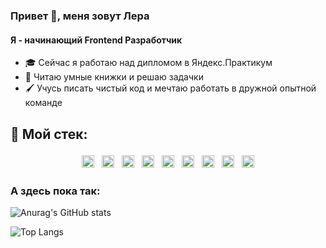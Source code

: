 ### Привет 👋, меня зовут Лера 
#### Я - начинающий Frontend Разработчик

- 🎓 Сейчас я работаю над дипломом в Яндекс.Практикум
- 📖 Читаю умные книжки и решаю задачки
- 🖌 Учусь писать чистый код и мечтаю работать в дружной опытной команде

## 🧰 Мой стек:
<p align=center>
<img src="https://camo.githubusercontent.com/982803cf428cb92cba498357d31f402ea379bc550f2293db476ff4d022673232/68747470733a2f2f696d672e736869656c64732e696f2f62616467652f2d435353332d3135373242363f7374796c653d706c6173746963266c6f676f3d63737333" alt="CSS" height="20" style="vertical-align:top; margin:4px">
<img src="https://camo.githubusercontent.com/973ef79f4480abda619de36ae96f335e9f4167d330d827b14a86b31587762deb/68747470733a2f2f696d672e736869656c64732e696f2f62616467652f2d48544d4c352d4533344632363f7374796c653d706c6173746963266c6f676f3d68746d6c35266c6f676f436f6c6f723d7768697465" alt="html" height="20" style="vertical-align:top; margin:4px">
<img src="https://camo.githubusercontent.com/b85dffbd82a08945f5f2833e3a5e958ec894d31cd58ccc6192efe16957c5a5f2/68747470733a2f2f696d672e736869656c64732e696f2f62616467652f2d4a6176615363726970742d626c61636b3f7374796c653d706c6173746963266c6f676f3d6a617661736372697074" alt="Javascript" height="20" style="vertical-align:top; margin:4px">
<img src="https://camo.githubusercontent.com/7eefb664821bf5871fb790882456ecb2dfa8872e6e2657af8bcdf3c3b3edf63b/68747470733a2f2f696d672e736869656c64732e696f2f62616467652f2d52656163742d3362326535613f7374796c653d706c6173746963266c6f676f3d7265616374" alt="React" height="20" style="vertical-align:top; margin:4px">
<img src="https://camo.githubusercontent.com/f85ba0ef32872d7ef2e73ef1a8b5f192c469d4afe466760d6b48c38c3fb4481c/68747470733a2f2f696d672e736869656c64732e696f2f62616467652f2d4e6f64652e4a532d626c61636b3f7374796c653d706c6173746963266c6f676f3d4e6f64652e6a73" alt="NodeJS" height="20" style="vertical-align:top; margin:4px">
  <img src="https://camo.githubusercontent.com/60d0aa71ba0f3df8f4e0365124106d9751a66fa083761c7056a403f256a4e586/68747470733a2f2f696d672e736869656c64732e696f2f62616467652f2d457870726573732e4a532d6337623139383f7374796c653d706c6173746963266c6f676f3d457870726573732e4a53" alt="ExpressJS" height="20" style="vertical-align:top; margin:4px">
<img src="https://camo.githubusercontent.com/e0e3a1eaa2f3ecd8b9b28da7a9a5618479e2e702f4194b7a5bced87b6ba95b27/68747470733a2f2f696d672e736869656c64732e696f2f62616467652f2d4d6f6e676f44422d626c61636b3f7374796c653d706c6173746963266c6f676f3d6d6f6e676f6462" alt=MongoDB" height="20" style="vertical-align:top; margin:4px">
<img src="https://camo.githubusercontent.com/ef8e66167a75bde2cd8212d194ee612fd443bb831c5257591c081df4e9d8759e/68747470733a2f2f696d672e736869656c64732e696f2f62616467652f2d4769742d626c61636b3f7374796c653d706c6173746963266c6f676f3d676974" alt="Git" height="20" style="vertical-align:top; margin:4px">
<img src="https://camo.githubusercontent.com/90a2f2eef5a9a6b15801e0b5b3c63f0a05ff51272a2a65ba3a0e337e89f9cb4d/68747470733a2f2f696d672e736869656c64732e696f2f62616467652f2d4769744875622d3138313731373f7374796c653d706c6173746963266c6f676f3d676974687562" alt="GitHub" height="20" style="vertical-align:top; margin:4px">
</p>


### А здесь пока так:

![Anurag's GitHub stats](https://github-readme-stats.vercel.app/api?username=Valeria-rgb&show_icons=true&theme=calm)

![Top Langs](https://github-readme-stats.vercel.app/api/top-langs/?username=Valeria-rgb&show_icons=true&theme=calm)



